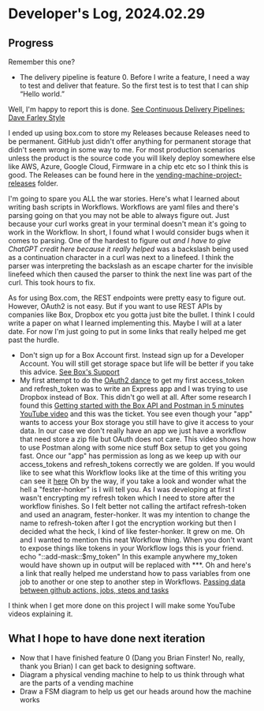 # Developer's Log, 2024.02.29

## Progress

Remember this one?

* The delivery pipeline is feature 0. Before I write a feature, I need a way to test and deliver that feature. So the first test is to test that I can ship “Hello world.”

Well, I'm happy to report this is done. [See Continuous Delivery Pipelines: Dave Farley Style](https://github.com/WoodyB/vending-machine-project/blob/main/design/CD-Deployment-Pipelines.pdf)

I ended up using box.com to store my Releases because Releases need to be permanent. GitHub just didn't offer anything for permanent storage that didn't seem wrong in some way to me. For most production scenarios unless the product is the source code you will likely deploy somewhere else like AWS, Azure, Google Cloud, Firmware in a chip etc etc so I think this is good. The Releases can be found here in the [vending-machine-project-releases](https://app.box.com/s/rdff61foy8s2y3uoo4j0qbhijkt1er17/folder/250524193403) folder.

I'm going to spare you ALL the war stories. Here's what I learned about writing bash scripts in Workflows. Workflows are yaml files and there's parsing going on that you may not be able to always figure out. Just because your curl works great in your terminal doesn't mean it's going to work in the Workflow. In short, I found what I would consider bugs when it comes to parsing. One of the hardest to figure out _and I have to give ChatGPT credit here because it really helped_ was a backslash being used as a continuation character in a curl was next to a linefeed. I think the parser was interpreting the backslash as an escape charter for the invisible linefeed which then caused the parser to think the next line was part of the curl. This took hours to fix.

As for using Box.com, the REST endpoints were pretty easy to figure out. However, OAuth2 is not easy. But if you want to use REST APIs by companies like Box, Dropbox etc you gotta just bite the bullet. I think I could write a paper on what I learned implementing this. Maybe I will at a later date. For now I'm just going to put in some links that really helped me get past the hurdle.

* Don't sign up for a Box Account first. Instead sign up for a Developer Account. You will still
get storage space but life will be better if you take this advice. [See Box's Support](https://support.box.com/hc/en-us/articles/4636662134803-Creating-Your-Developer-Account)
* My first attempt to do the [OAuth2 dance](https://auth0.com/docs/get-started/authentication-and-authorization-flow/authorization-code-flow) to get my first access_token and refresh_token was to write an Express app and I was trying to use Dropbox instead of Box. This didn't go well at all. After some research I found this [Getting started with the Box API and Postman in 5 minutes YouTube video](https://www.youtube.com/watch?v=aEILZ_tukLg) and this was the ticket. You see even though your "app" wants to access your Box storage you still have to give it access to your data. In our case we don't really have an app we just have a workflow that need store a zip file but OAuth does not care. This video shows how to use Postman along with some nice stuff Box setup to get you going fast. Once our "app" has permission as long as we keep up with our access_tokens and refresh_tokens correctly
we are golden. If you would like to see what this Workflow looks like at the time of this writing you can see it [here](https://github.com/WoodyB/vending-machine-project/blob/rc-420/.github/workflows/create-release.yml) Oh by the way, if you take a look and wonder what the hell a "fester-honker" is I will tell you. As I was developing at first I wasn't encrypting my refresh token which I need to store after the workflow finishes. So I felt better not calling the
artifact refresh-token and used an anagram, fester-honker. It was my intention to change the name to refresh-token after I got the encryption working but then I decided what the heck, I kind of like fester-honker. It grew on me. Oh and I wanted to mention this neat Workflow thing. When you don't want to expose things like tokens in your Workflow logs this is your friend. echo "::add-mask::$my_token" In this example anywhere my_token would have shown up in output will be replaced with ***. Oh and here's a link that really helped me understand how to pass variables from one job to another or one step to another step in Workflows. [Passing data between github actions, jobs, steps and tasks](https://kymidd.medium.com/lets-do-devops-passing-data-between-github-actions-jobs-steps-and-tasks-and-make-matrixes-30ceaf2db9b6)

I think when I get more done on this project I will make some YouTube videos explaining it.

## What I hope to have done next iteration

* Now that I have finished feature 0 (Dang you Brian Finster! No, really, thank you Brian) I can get back to designing software.
* Diagram a physical vending machine to help to us think through what are the parts of a vending machine
* Draw a FSM diagram to help us get our heads around how the machine works
